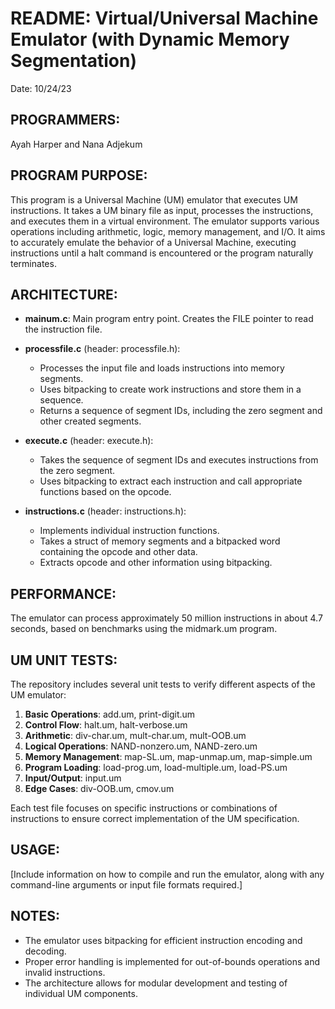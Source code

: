 # README: Virtual/Universal Machine Emulator (with Dynamic Memory Segmentation)

Date: 10/24/23

## PROGRAMMERS: 
Ayah Harper and Nana Adjekum

## PROGRAM PURPOSE:
This program is a Universal Machine (UM) emulator that executes UM instructions. It takes a UM binary file as input, processes the instructions, and executes them in a virtual environment. The emulator supports various operations including arithmetic, logic, memory management, and I/O. It aims to accurately emulate the behavior of a Universal Machine, executing instructions until a halt command is encountered or the program naturally terminates.

## ARCHITECTURE:
- **mainum.c**: Main program entry point. Creates the FILE pointer to read the instruction file.

- **processfile.c** (header: processfile.h): 
  - Processes the input file and loads instructions into memory segments.
  - Uses bitpacking to create work instructions and store them in a sequence.
  - Returns a sequence of segment IDs, including the zero segment and other created segments.

- **execute.c** (header: execute.h):
  - Takes the sequence of segment IDs and executes instructions from the zero segment.
  - Uses bitpacking to extract each instruction and call appropriate functions based on the opcode.

- **instructions.c** (header: instructions.h):
  - Implements individual instruction functions.
  - Takes a struct of memory segments and a bitpacked word containing the opcode and other data.
  - Extracts opcode and other information using bitpacking.

## PERFORMANCE:
The emulator can process approximately 50 million instructions in about 4.7 seconds, based on benchmarks using the midmark.um program.

## UM UNIT TESTS:
The repository includes several unit tests to verify different aspects of the UM emulator:

1. **Basic Operations**: add.um, print-digit.um
2. **Control Flow**: halt.um, halt-verbose.um
3. **Arithmetic**: div-char.um, mult-char.um, mult-OOB.um
4. **Logical Operations**: NAND-nonzero.um, NAND-zero.um
5. **Memory Management**: map-SL.um, map-unmap.um, map-simple.um
6. **Program Loading**: load-prog.um, load-multiple.um, load-PS.um
7. **Input/Output**: input.um
8. **Edge Cases**: div-OOB.um, cmov.um

Each test file focuses on specific instructions or combinations of instructions to ensure correct implementation of the UM specification.

## USAGE:
[Include information on how to compile and run the emulator, along with any command-line arguments or input file formats required.]

## NOTES:
- The emulator uses bitpacking for efficient instruction encoding and decoding.
- Proper error handling is implemented for out-of-bounds operations and invalid instructions.
- The architecture allows for modular development and testing of individual UM components.
